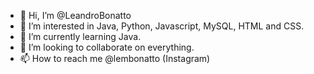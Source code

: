 - 👋 Hi, I’m @LeandroBonatto
- 👀 I’m interested in Java, Python, Javascript, MySQL, HTML and CSS.
- 🌱 I’m currently learning Java.
- 💞️ I’m looking to collaborate on everything.
- 📫 How to reach me @lembonatto (Instagram)

<!---
LeandroBonatto/LeandroBonatto is a ✨ special ✨ repository because its `README.md` (this file) appears on your GitHub profile.
You can click the Preview link to take a look at your changes.
--->
